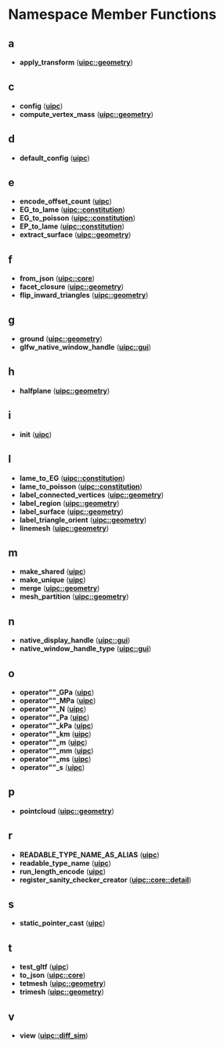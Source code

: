 
# Namespace Member Functions



## a

* **apply\_transform** ([**uipc::geometry**](namespaceuipc_1_1geometry.md))


## c

* **config** ([**uipc**](namespaceuipc.md))
* **compute\_vertex\_mass** ([**uipc::geometry**](namespaceuipc_1_1geometry.md))


## d

* **default\_config** ([**uipc**](namespaceuipc.md))


## e

* **encode\_offset\_count** ([**uipc**](namespaceuipc.md))
* **EG\_to\_lame** ([**uipc::constitution**](namespaceuipc_1_1constitution.md))
* **EG\_to\_poisson** ([**uipc::constitution**](namespaceuipc_1_1constitution.md))
* **EP\_to\_lame** ([**uipc::constitution**](namespaceuipc_1_1constitution.md))
* **extract\_surface** ([**uipc::geometry**](namespaceuipc_1_1geometry.md))


## f

* **from\_json** ([**uipc::core**](namespaceuipc_1_1core.md))
* **facet\_closure** ([**uipc::geometry**](namespaceuipc_1_1geometry.md))
* **flip\_inward\_triangles** ([**uipc::geometry**](namespaceuipc_1_1geometry.md))


## g

* **ground** ([**uipc::geometry**](namespaceuipc_1_1geometry.md))
* **glfw\_native\_window\_handle** ([**uipc::gui**](namespaceuipc_1_1gui.md))


## h

* **halfplane** ([**uipc::geometry**](namespaceuipc_1_1geometry.md))


## i

* **init** ([**uipc**](namespaceuipc.md))


## l

* **lame\_to\_EG** ([**uipc::constitution**](namespaceuipc_1_1constitution.md))
* **lame\_to\_poisson** ([**uipc::constitution**](namespaceuipc_1_1constitution.md))
* **label\_connected\_vertices** ([**uipc::geometry**](namespaceuipc_1_1geometry.md))
* **label\_region** ([**uipc::geometry**](namespaceuipc_1_1geometry.md))
* **label\_surface** ([**uipc::geometry**](namespaceuipc_1_1geometry.md))
* **label\_triangle\_orient** ([**uipc::geometry**](namespaceuipc_1_1geometry.md))
* **linemesh** ([**uipc::geometry**](namespaceuipc_1_1geometry.md))


## m

* **make\_shared** ([**uipc**](namespaceuipc.md))
* **make\_unique** ([**uipc**](namespaceuipc.md))
* **merge** ([**uipc::geometry**](namespaceuipc_1_1geometry.md))
* **mesh\_partition** ([**uipc::geometry**](namespaceuipc_1_1geometry.md))


## n

* **native\_display\_handle** ([**uipc::gui**](namespaceuipc_1_1gui.md))
* **native\_window\_handle\_type** ([**uipc::gui**](namespaceuipc_1_1gui.md))


## o

* **operator""\_GPa** ([**uipc**](namespaceuipc.md))
* **operator""\_MPa** ([**uipc**](namespaceuipc.md))
* **operator""\_N** ([**uipc**](namespaceuipc.md))
* **operator""\_Pa** ([**uipc**](namespaceuipc.md))
* **operator""\_kPa** ([**uipc**](namespaceuipc.md))
* **operator""\_km** ([**uipc**](namespaceuipc.md))
* **operator""\_m** ([**uipc**](namespaceuipc.md))
* **operator""\_mm** ([**uipc**](namespaceuipc.md))
* **operator""\_ms** ([**uipc**](namespaceuipc.md))
* **operator""\_s** ([**uipc**](namespaceuipc.md))


## p

* **pointcloud** ([**uipc::geometry**](namespaceuipc_1_1geometry.md))


## r

* **READABLE\_TYPE\_NAME\_AS\_ALIAS** ([**uipc**](namespaceuipc.md))
* **readable\_type\_name** ([**uipc**](namespaceuipc.md))
* **run\_length\_encode** ([**uipc**](namespaceuipc.md))
* **register\_sanity\_checker\_creator** ([**uipc::core::detail**](namespaceuipc_1_1core_1_1detail.md))


## s

* **static\_pointer\_cast** ([**uipc**](namespaceuipc.md))


## t

* **test\_gltf** ([**uipc**](namespaceuipc.md))
* **to\_json** ([**uipc::core**](namespaceuipc_1_1core.md))
* **tetmesh** ([**uipc::geometry**](namespaceuipc_1_1geometry.md))
* **trimesh** ([**uipc::geometry**](namespaceuipc_1_1geometry.md))


## v

* **view** ([**uipc::diff\_sim**](namespaceuipc_1_1diff__sim.md))




